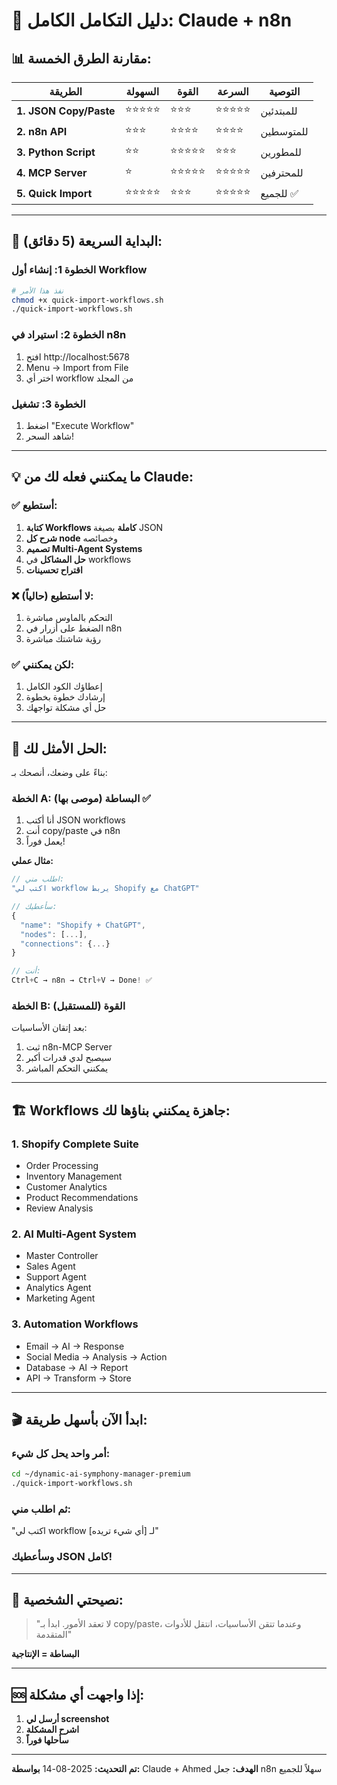 # 🎯 دليل التكامل الكامل: Claude + n8n

## 📊 مقارنة الطرق الخمسة:

| الطريقة | السهولة | القوة | السرعة | التوصية |
|---------|---------|-------|--------|----------|
| **1. JSON Copy/Paste** | ⭐⭐⭐⭐⭐ | ⭐⭐⭐ | ⭐⭐⭐⭐⭐ | للمبتدئين |
| **2. n8n API** | ⭐⭐⭐ | ⭐⭐⭐⭐ | ⭐⭐⭐⭐ | للمتوسطين |
| **3. Python Script** | ⭐⭐ | ⭐⭐⭐⭐⭐ | ⭐⭐⭐ | للمطورين |
| **4. MCP Server** | ⭐ | ⭐⭐⭐⭐⭐ | ⭐⭐⭐⭐⭐ | للمحترفين |
| **5. Quick Import** | ⭐⭐⭐⭐⭐ | ⭐⭐⭐ | ⭐⭐⭐⭐⭐ | للجميع ✅ |

---

## 🚀 البداية السريعة (5 دقائق):

### الخطوة 1: إنشاء أول Workflow
```bash
# نفذ هذا الأمر
chmod +x quick-import-workflows.sh
./quick-import-workflows.sh
```

### الخطوة 2: استيراد في n8n
1. افتح http://localhost:5678
2. Menu → Import from File
3. اختر أي workflow من المجلد

### الخطوة 3: تشغيل
1. اضغط "Execute Workflow"
2. شاهد السحر!

---

## 💡 ما يمكنني فعله لك من Claude:

### ✅ أستطيع:
1. **كتابة Workflows كاملة** بصيغة JSON
2. **شرح كل node** وخصائصه
3. **تصميم Multi-Agent Systems**
4. **حل المشاكل** في workflows
5. **اقتراح تحسينات**

### ❌ لا أستطيع (حالياً):
1. التحكم بالماوس مباشرة
2. الضغط على أزرار في n8n
3. رؤية شاشتك مباشرة

### ✅ لكن يمكنني:
1. إعطاؤك الكود الكامل
2. إرشادك خطوة بخطوة
3. حل أي مشكلة تواجهك

---

## 🎯 الحل الأمثل لك:

بناءً على وضعك، أنصحك بـ:

### **الخطة A: البساطة (موصى بها) ✅**
1. أنا أكتب JSON workflows
2. أنت copy/paste في n8n
3. يعمل فوراً!

**مثال عملي:**
```javascript
// اطلب مني:
"اكتب لي workflow يربط Shopify مع ChatGPT"

// سأعطيك:
{
  "name": "Shopify + ChatGPT",
  "nodes": [...],
  "connections": {...}
}

// أنت:
Ctrl+C → n8n → Ctrl+V → Done! ✅
```

### **الخطة B: القوة (للمستقبل)**
بعد إتقان الأساسيات:
1. ثبت n8n-MCP Server
2. سيصبح لدي قدرات أكبر
3. يمكنني التحكم المباشر

---

## 🏗️ Workflows جاهزة يمكنني بناؤها لك:

### 1. **Shopify Complete Suite**
- Order Processing
- Inventory Management
- Customer Analytics
- Product Recommendations
- Review Analysis

### 2. **AI Multi-Agent System**
- Master Controller
- Sales Agent
- Support Agent
- Analytics Agent
- Marketing Agent

### 3. **Automation Workflows**
- Email → AI → Response
- Social Media → Analysis → Action
- Database → AI → Report
- API → Transform → Store

---

## 🎬 ابدأ الآن بأسهل طريقة:

### أمر واحد يحل كل شيء:
```bash
cd ~/dynamic-ai-symphony-manager-premium
./quick-import-workflows.sh
```

### ثم اطلب مني:
"اكتب لي workflow لـ [أي شيء تريده]"

### وسأعطيك JSON كامل!

---

## 💭 نصيحتي الشخصية:

> "لا تعقد الأمور. ابدأ بـ copy/paste، وعندما تتقن الأساسيات، انتقل للأدوات المتقدمة"

**البساطة = الإنتاجية**

---

## 🆘 إذا واجهت أي مشكلة:

1. **أرسل لي screenshot**
2. **اشرح المشكلة**
3. **سأحلها فوراً**

---

**تم التحديث:** 2025-08-14
**بواسطة:** Claude + Ahmed
**الهدف:** جعل n8n سهلاً للجميع
